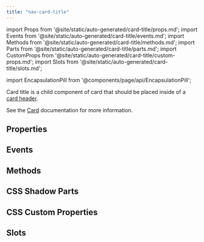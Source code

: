 ```yaml
---
title: "nav-card-title"
---
```

import Props from '@site/static/auto-generated/card-title/props.md';
import Events from '@site/static/auto-generated/card-title/events.md';
import Methods from '@site/static/auto-generated/card-title/methods.md';
import Parts from '@site/static/auto-generated/card-title/parts.md';
import CustomProps from '@site/static/auto-generated/card-title/custom-props.md';
import Slots from '@site/static/auto-generated/card-title/slots.md';

import EncapsulationPill from '@components/page/api/EncapsulationPill';

<head>
  <title>nav-card-title | Navify App Card Title Component and Properties</title>
  <meta name="description" content="nav-card-title is a child component of nav-card. Read to learn more about card title properties and how this component is used on Navify Framework apps." />
</head>

<EncapsulationPill type="shadow" />


Card title is a child component of card that should be placed inside of a [card header](./card-header).

See the [Card](./card) documentation for more information.


## Properties
<Props />

## Events
<Events />

## Methods
<Methods />

## CSS Shadow Parts
<Parts />

## CSS Custom Properties
<CustomProps />

## Slots
<Slots />
